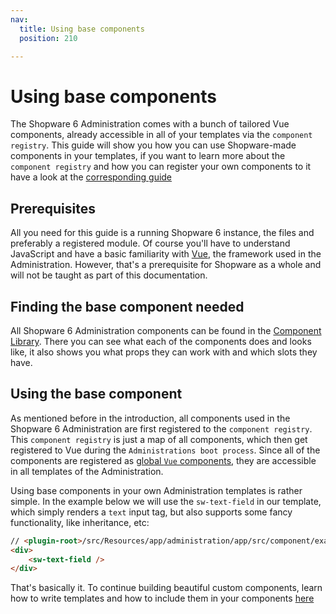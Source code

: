 ```yaml
---
nav:
  title: Using base components
  position: 210

---
```


# Using base components

The Shopware 6 Administration comes with a bunch of tailored Vue components, already accessible in all of your templates via the `component registry`. This guide will show you how you can use Shopware-made components in your templates, if you want to learn more about the `component registry` and how you can register your own components to it have a look at the [corresponding guide](add-custom-component)

## Prerequisites

All you need for this guide is a running Shopware 6 instance, the files and preferably a registered module. Of course you'll have to understand JavaScript and have a basic familiarity with [Vue](https://vuejs.org/), the framework used in the Administration. However, that's a prerequisite for Shopware as a whole and will not be taught as part of this documentation.

## Finding the base component needed

All Shopware 6 Administration components can be found in the [Component Library](https://component-library.shopware.com/). There you can see what each of the components does and looks like, it also shows you what props they can work with and which slots they have.

## Using the base component

As mentioned before in the introduction, all components used in the Shopware 6 Administration are first registered to the `component registry`. This `component registry` is just a map of all components, which then get registered to Vue during the `Administrations boot process`. Since all of the components are registered as [global `Vue` components](https://vuejs.org/v2/guide/components-registration.html#Global-Registration), they are accessible in all templates of the Administration.

Using base components in your own Administration templates is rather simple. In the example below we will use the `sw-text-field` in our template, which simply renders a `text` input tag, but also supports some fancy functionality, like inheritance, etc:

```html
// <plugin-root>/src/Resources/app/administration/app/src/component/example-component/example.html.twig
<div>
    <sw-text-field />
</div>
```

That's basically it. To continue building beautiful custom components, learn how to write templates and how to include them in your components [here](writing-templates)
